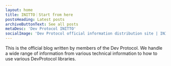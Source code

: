 ```yaml
---
layout: home
title: INITTO｜Start from here
postsHeading: Latest posts
archiveButtonText: See all posts
metaDesc: 'Dev Protocol INITTO'
socialImage: 'Dev Protocol official information distribution site | INITTO'
---
```


This is the official blog written by members of the Dev Protocol. We handle a wide range of information from various technical information to how to use various DevProtocol libraries.
